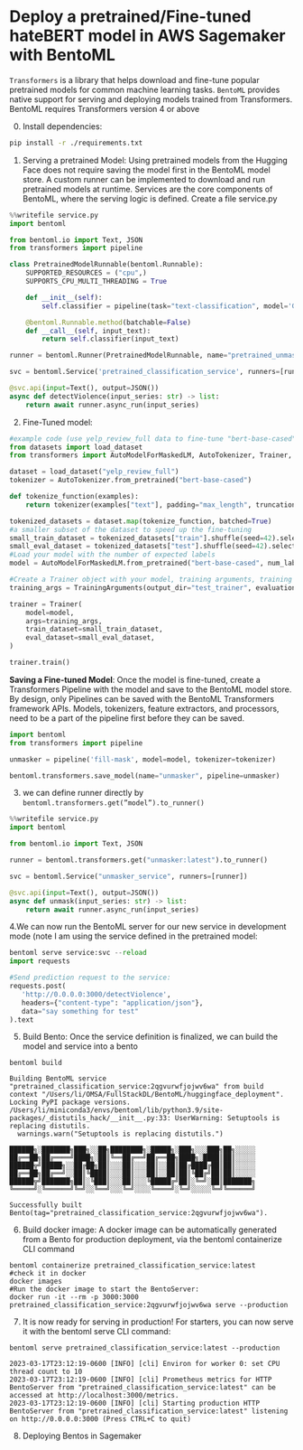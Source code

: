 # Deploy a pretrained/Fine-tuned hateBERT model in AWS Sagemaker with BentoML

`Transformers` is a library that helps download and fine-tune popular pretrained models for common machine learning tasks. `BentoML` provides native support for serving and deploying models trained from Transformers. BentoML requires Transformers version 4 or above


0. Install dependencies:

```bash
pip install -r ./requirements.txt
```

1. Serving a pretrained Model: Using pretrained models from the Hugging Face does not require saving the model first in the BentoML model store. A custom runner can be implemented to download and run pretrained models at runtime. Services are the core components of BentoML, where the serving logic is defined. Create a file service.py

```python
%%writefile service.py
import bentoml

from bentoml.io import Text, JSON
from transformers import pipeline

class PretrainedModelRunnable(bentoml.Runnable):
    SUPPORTED_RESOURCES = ("cpu",)
    SUPPORTS_CPU_MULTI_THREADING = True

    def __init__(self):
        self.classifier = pipeline(task="text-classification", model='GroNLP/hateBERT')

    @bentoml.Runnable.method(batchable=False)
    def __call__(self, input_text):
        return self.classifier(input_text)

runner = bentoml.Runner(PretrainedModelRunnable, name="pretrained_unmasker")

svc = bentoml.Service('pretrained_classification_service', runners=[runner])

@svc.api(input=Text(), output=JSON())
async def detectViolence(input_series: str) -> list:
    return await runner.async_run(input_series)
```

2. Fine-Tuned model:

```python
#example code (use yelp_review_full data to fine-tune "bert-base-cased" model
from datasets import load_dataset
from transformers import AutoModelForMaskedLM, AutoTokenizer, Trainer, TrainingArguments

dataset = load_dataset("yelp_review_full")
tokenizer = AutoTokenizer.from_pretrained("bert-base-cased")

def tokenize_function(examples):
    return tokenizer(examples["text"], padding="max_length", truncation=True)

tokenized_datasets = dataset.map(tokenize_function, batched=True)
#a smaller subset of the dataset to speed up the fine-tuning
small_train_dataset = tokenized_datasets["train"].shuffle(seed=42).select(range(1000))
small_eval_dataset = tokenized_datasets["test"].shuffle(seed=42).select(range(1000))
#Load your model with the number of expected labels
model = AutoModelForMaskedLM.from_pretrained("bert-base-cased", num_labels=5)

#Create a Trainer object with your model, training arguments, training and test datasets.
training_args = TrainingArguments(output_dir="test_trainer", evaluation_strategy="epoch")

trainer = Trainer(
    model=model,
    args=training_args,
    train_dataset=small_train_dataset,
    eval_dataset=small_eval_dataset,
)

trainer.train()
```
**Saving a Fine-tuned Model**: Once the model is fine-tuned, create a Transformers Pipeline with the model and save to the BentoML model store. By design, only Pipelines can be saved with the BentoML Transformers framework APIs. Models, tokenizers, feature extractors, and processors, need to be a part of the pipeline first before they can be saved.

```python
import bentoml
from transformers import pipeline

unmasker = pipeline('fill-mask', model=model, tokenizer=tokenizer)

bentoml.transformers.save_model(name="unmasker", pipeline=unmasker)
```

3. we can define runner directly by `bentoml.transformers.get(”model”).to_runner()`

```python
%%writefile service.py
import bentoml

from bentoml.io import Text, JSON

runner = bentoml.transformers.get("unmasker:latest").to_runner()

svc = bentoml.Service("unmasker_service", runners=[runner])

@svc.api(input=Text(), output=JSON())
async def unmask(input_series: str) -> list:
    return await runner.async_run(input_series)
```
4.We can now run the BentoML server for our new service in development mode (note I am using the service defined in the pretrained model:
```python
bentoml serve service:svc --reload
import requests

#Send prediction request to the service:
requests.post(
   'http://0.0.0.0:3000/detectViolence',
   headers={"content-type": "application/json"},
   data="say something for test"
).text
```

5. Build Bento: Once the service definition is finalized, we can build the model and service into a bento

```
bentoml build
```
```console
Building BentoML service "pretrained_classification_service:2qgvurwfjojwv6wa" from build context "/Users/li/OMSA/FullStackDL/BentoML/huggingface_deployment".
Locking PyPI package versions.
/Users/li/miniconda3/envs/bentoml/lib/python3.9/site-packages/_distutils_hack/__init__.py:33: UserWarning: Setuptools is replacing distutils.
  warnings.warn("Setuptools is replacing distutils.")

██████╗░███████╗███╗░░██╗████████╗░█████╗░███╗░░░███╗██╗░░░░░
██╔══██╗██╔════╝████╗░██║╚══██╔══╝██╔══██╗████╗░████║██║░░░░░
██████╦╝█████╗░░██╔██╗██║░░░██║░░░██║░░██║██╔████╔██║██║░░░░░
██╔══██╗██╔══╝░░██║╚████║░░░██║░░░██║░░██║██║╚██╔╝██║██║░░░░░
██████╦╝███████╗██║░╚███║░░░██║░░░╚█████╔╝██║░╚═╝░██║███████╗
╚═════╝░╚══════╝╚═╝░░╚══╝░░░╚═╝░░░░╚════╝░╚═╝░░░░░╚═╝╚══════╝

Successfully built Bento(tag="pretrained_classification_service:2qgvurwfjojwv6wa").
```

6. Build docker image: A docker image can be automatically generated from a Bento for production deployment, via the bentoml containerize CLI command

```
bentoml containerize pretrained_classification_service:latest
#check it in docker
docker images
#Run the docker image to start the BentoServer:
docker run -it --rm -p 3000:3000 pretrained_classification_service:2qgvurwfjojwv6wa serve --production
```
7. It is now ready for serving in production! For starters, you can now serve it with the bentoml serve CLI command:
```
bentoml serve pretrained_classification_service:latest --production
```
```console
2023-03-17T23:12:19-0600 [INFO] [cli] Environ for worker 0: set CPU thread count to 10
2023-03-17T23:12:19-0600 [INFO] [cli] Prometheus metrics for HTTP BentoServer from "pretrained_classification_service:latest" can be accessed at http://localhost:3000/metrics.
2023-03-17T23:12:19-0600 [INFO] [cli] Starting production HTTP BentoServer from "pretrained_classification_service:latest" listening on http://0.0.0.0:3000 (Press CTRL+C to quit)
```
8. Deploying Bentos in Sagemaker
